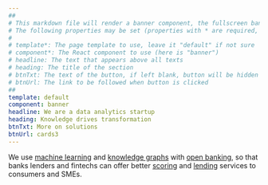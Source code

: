 ```yaml
---
##
# This markdown file will render a banner component, the fullscreen banner section appearing in the home page. 
# The following properties may be set (properties with * are required, to leave a property blank use ''):
#
# template*: The page template to use, leave it "default" if not sure
# component*: The React component to use (here is "banner")
# headline: The text that appears above all texts
# heading: The title of the section
# btnTxt: The text of the button, if left blank, button will be hidden
# btnUrl: The link to be followed when button is clicked 
##
template: default
component: banner
headline: We are a data analytics startup
heading: Knowledge drives transformation
btnTxt: More on solutions
btnUrl: cards3
---
```


We use [machine&nbsp;learning](/solutions/machine-learning) and [knowledge&nbsp;graphs](/solutions/knowledge-graphs) 
with [open&nbsp;banking](/solutions/open-banking-api), so that banks lenders and fintechs can offer better 
[scoring](/solutions/credit-scoring) and [lending](/solutions/income-verification) services to consumers and SMEs.
